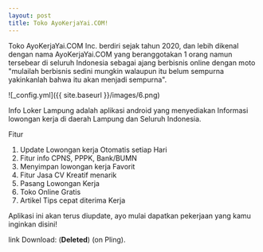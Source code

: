 ```yaml
---
layout: post
title: Toko AyoKerjaYai.COM!
---
```


Toko AyoKerjaYai.COM Inc. berdiri sejak tahun 2020, dan lebih dikenal dengan nama AyoKerjaYai.COM yang beranggotakan 1 orang namun tersebear di seluruh Indonesia sebagai ajang berbisnis online dengan moto "mulailah berbisnis sedini mungkin walaupun itu belum sempurna yakinkanlah bahwa itu akan menjadi sempurna".

![_config.yml]({{ site.baseurl }}/images/6.png)

Info Loker Lampung adalah aplikasi android yang menyediakan Informasi lowongan kerja di daerah Lampung dan Seluruh Indonesia.

Fitur
1. Update Lowongan kerja Otomatis setiap Hari
2. Fitur info CPNS, PPPK, Bank/BUMN
3. Menyimpan lowongan kerja Favorit
4. Fitur Jasa CV Kreatif menarik
5. Pasang Lowongan Kerja
6. Toko Online Gratis
7. Artikel Tips cepat diterima Kerja

Aplikasi ini akan terus diupdate, ayo mulai dapatkan pekerjaan yang kamu inginkan disini!

link Download: (**Deleted**) (on Pling).
